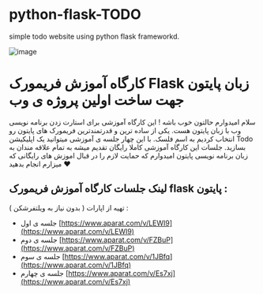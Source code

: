 # python-flask-TODO
simple todo website using python flask frameworkd.

![image](https://github.com/nikzad-avasam/python-flask-TODO/assets/13311003/d262295a-92f3-480a-a5f2-f5cb33f4d503)

# کارگاه آموزش فریمورک Flask زبان پایتون جهت ساخت اولین پروژه ی وب

سلام امیدوارم حالتون خوب باشه ! این کارگاه آموزشی برای استارت زدن برنامه نویسی وب با زبان پایتون هست. یکی از ساده ترین و قدرتمندترین فریمورک های پایتون رو انتخاب کردیم به اسم فلسک. با این چهار جلسه ی آموزشی میتوانید یک اپلیکیشن Todo بسازید.
جلسات این کارگاه آموزشی کاملا رایگان تقدیم میشه به تمام علاقه مندان به زبان برنامه نویسی پایتون
امیدوارم که حمایت لازم را در قبال اموزش های رایگانی که میزارم انجام بدهید ❤️

## لینک جلسات کارگاه آموزش فریمورک flask پایتون : 

تهیه از اپارات ( بدون نیاز به ویلتفرشکن )  : 

- جلسه ی اول [https://www.aparat.com/v/LEWI9](https://www.aparat.com/v/LEWI9)
- جلسه ی دوم [https://www.aparat.com/v/FZBuP](https://www.aparat.com/v/FZBuP) 
- جلسه ی سوم [https://www.aparat.com/v/1JBfq](https://www.aparat.com/v/1JBfq)  
- جلسه ی چهارم [https://www.aparat.com/v/Es7xj](https://www.aparat.com/v/Es7xj)  


